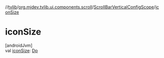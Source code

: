 //[tvlib](../../../index.md)/[org.mjdev.tvlib.ui.components.scroll](../index.md)/[ScrollBarVerticalConfigScope](index.md)/[iconSize](icon-size.md)

# iconSize

[androidJvm]\
val [iconSize](icon-size.md): [Dp](https://developer.android.com/reference/kotlin/androidx/compose/ui/unit/Dp.html)
